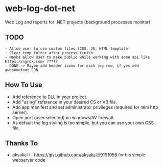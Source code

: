 # web-log-dot-net
Web Log and reports for .NET projects (background processes monitor)
## TODO
```
- Allow user to use custom files (CSS, JS, HTML template)
- Clear temp folder after process finish
- Maybe allow user to make public while working with some api like https://ngrok.com/ ?????
- DONE -> Maybe add header icons for each log row, if yes add awesomefont CDN
```
## How To Use
* Add reference to DLL in your project.
* Add "using" reference in your desired CS or VB file.
* Add app manifest and set administrator privileges (required for mini http server).
* Open port (user selected) on windows/AV firewall.
* As default the log styling is too simple, but you can use your own CSS file.



## Thanks To
* aksakalli - https://gist.github.com/aksakalli/9191056 for his simple webserver code
